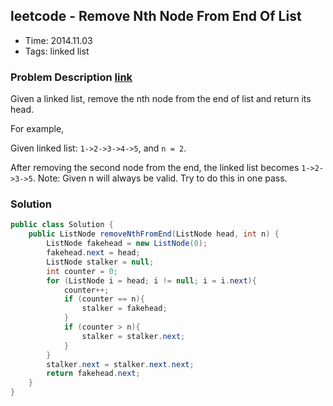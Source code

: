 ## leetcode - Remove Nth Node From End Of List
- Time: 2014.11.03
- Tags: linked list

### Problem Description [link][1]
Given a linked list, remove the nth node from the end of list and return its head.

For example,

   Given linked list: `1->2->3->4->5`, and `n = 2`.

   After removing the second node from the end, the linked list becomes `1->2->3->5`.
Note:
Given n will always be valid. 
Try to do this in one pass.

### Solution
```java
public class Solution {
    public ListNode removeNthFromEnd(ListNode head, int n) {
        ListNode fakehead = new ListNode(0);
        fakehead.next = head;
        ListNode stalker = null;
        int counter = 0;
        for (ListNode i = head; i != null; i = i.next){
            counter++;
            if (counter == n){
                stalker = fakehead;
            }
            if (counter > n){
                stalker = stalker.next;
            }
        }
        stalker.next = stalker.next.next;
        return fakehead.next;
    }
}
```

[1]: https://oj.leetcode.com/problems/remove-nth-node-from-end-of-list/ "remove-nth-node-from-end-of-list"

